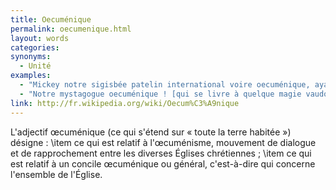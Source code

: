 ```yaml
---
title: Oecuménique
permalink: oecumenique.html
layout: words
categories:
synonyms:
  - Unité
examples:
  - "Mickey notre sigisbée patelin international voire oecuménique, ayant bien joué avec les stomoxes, mélophages et autres hippobosques, considère qu'après une telle gloire il préfère se retirer sous les vivats et satisfecits d'une foule en liesse. (cf. Histoires)"
  - "Notre mystagogue oecuménique ! [qui se livre à quelque magie vaudoue ]"
link: http://fr.wikipedia.org/wiki/Oecum%C3%A9nique
---
```


L'adjectif œcuménique (ce qui s'étend sur « toute la terre habitée ») désigne :
\item ce qui est relatif à l'œcuménisme, mouvement de dialogue et de rapprochement entre les diverses Églises chrétiennes ;
\item ce qui est relatif à un concile œcuménique ou général, c'est-à-dire qui concerne l'ensemble de l'Église.
